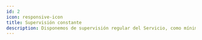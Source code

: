 ```yaml
---
id: 2
icon: responsive-icon
title: Supervisión constante
description: Disponemos de supervisión regular del Servicio, como mínimo una visita semanal, según los requerimientos del cliente.
---
```

